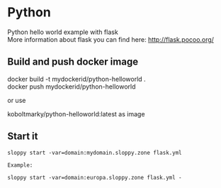 # Python

Python hello world example with flask <br />
More information about flask you can find here: http://flask.pocoo.org/

## Build and push docker image

docker build -t mydockerid/python-helloworld . <br />
docker push mydockerid/python-helloworld

or use

koboltmarky/python-helloworld:latest as image

## Start it

```
sloppy start -var=domain:mydomain.sloppy.zone flask.yml

Example:

sloppy start -var=domain:europa.sloppy.zone flask.yml -
```

